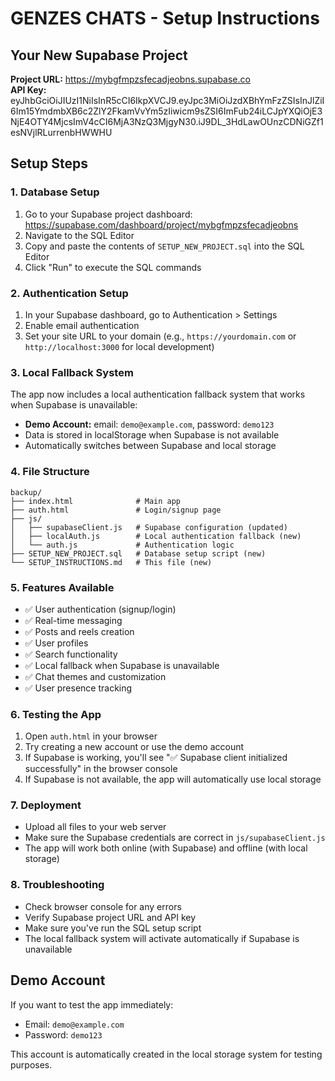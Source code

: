 # GENZES CHATS - Setup Instructions

## Your New Supabase Project

**Project URL:** https://mybgfmpzsfecadjeobns.supabase.co  
**API Key:** eyJhbGciOiJIUzI1NiIsInR5cCI6IkpXVCJ9.eyJpc3MiOiJzdXBhYmFzZSIsInJlZiI6Im15YmdmbXB6c2ZlY2FkamVvYm5zIiwicm9sZSI6ImFub24iLCJpYXQiOjE3NjE4OTY4MjcsImV4cCI6MjA3NzQ3MjgyN30.iJ9DL_3HdLawOUnzCDNiGZf1esNVjlRLurrenbHWWHU

## Setup Steps

### 1. Database Setup
1. Go to your Supabase project dashboard: https://supabase.com/dashboard/project/mybgfmpzsfecadjeobns
2. Navigate to the SQL Editor
3. Copy and paste the contents of `SETUP_NEW_PROJECT.sql` into the SQL Editor
4. Click "Run" to execute the SQL commands

### 2. Authentication Setup
1. In your Supabase dashboard, go to Authentication > Settings
2. Enable email authentication
3. Set your site URL to your domain (e.g., `https://yourdomain.com` or `http://localhost:3000` for local development)

### 3. Local Fallback System
The app now includes a local authentication fallback system that works when Supabase is unavailable:

- **Demo Account:** email: `demo@example.com`, password: `demo123`
- Data is stored in localStorage when Supabase is not available
- Automatically switches between Supabase and local storage

### 4. File Structure
```
backup/
├── index.html              # Main app
├── auth.html               # Login/signup page
├── js/
│   ├── supabaseClient.js   # Supabase configuration (updated)
│   ├── localAuth.js        # Local authentication fallback (new)
│   └── auth.js             # Authentication logic
├── SETUP_NEW_PROJECT.sql   # Database setup script (new)
└── SETUP_INSTRUCTIONS.md   # This file (new)
```

### 5. Features Available
- ✅ User authentication (signup/login)
- ✅ Real-time messaging
- ✅ Posts and reels creation
- ✅ User profiles
- ✅ Search functionality
- ✅ Local fallback when Supabase is unavailable
- ✅ Chat themes and customization
- ✅ User presence tracking

### 6. Testing the App
1. Open `auth.html` in your browser
2. Try creating a new account or use the demo account
3. If Supabase is working, you'll see "✅ Supabase client initialized successfully" in the browser console
4. If Supabase is not available, the app will automatically use local storage

### 7. Deployment
- Upload all files to your web server
- Make sure the Supabase credentials are correct in `js/supabaseClient.js`
- The app will work both online (with Supabase) and offline (with local storage)

### 8. Troubleshooting
- Check browser console for any errors
- Verify Supabase project URL and API key
- Make sure you've run the SQL setup script
- The local fallback system will activate automatically if Supabase is unavailable

## Demo Account
If you want to test the app immediately:
- Email: `demo@example.com`
- Password: `demo123`

This account is automatically created in the local storage system for testing purposes.
